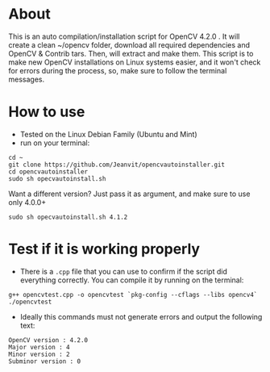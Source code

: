 # About 

This is an auto compilation/installation script for OpenCV 4.2.0 . It will create a clean ~/opencv folder, download all required dependencies and OpenCV & Contrib tars. Then, will extract and make them. This script is to make new OpenCV installations on Linux systems easier, and it won't check for errors during the process, so, make sure to follow the terminal messages. 


# How to use

- Tested on the Linux Debian Family (Ubuntu and Mint)
- run on your terminal:

```
cd ~ 
git clone https://github.com/Jeanvit/opencvautoinstaller.git
cd opencvautoinstaller
sudo sh opecvautoinstall.sh
``` 

Want a different version? Just pass it as argument, and make sure to use only 4.0.0+ 

```
sudo sh opecvautoinstall.sh 4.1.2
```


# Test if it is working properly

- There is a `.cpp` file that you can use to confirm if the script did everything correctly. You can compile it by running on the terminal:

 ```
g++ opencvtest.cpp -o opencvtest `pkg-config --cflags --libs opencv4`
./opencvtest
 ```

- Ideally this commands must not generate errors and output the following text:

```
OpenCV version : 4.2.0
Major version : 4
Minor version : 2
Subminor version : 0
```
